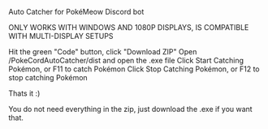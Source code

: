 Auto Catcher for PokéMeow Discord bot

ONLY WORKS WITH WINDOWS AND 1080P DISPLAYS, IS COMPATIBLE WITH MULTI-DISPLAY SETUPS

Hit the green "Code" button, click "Download ZIP"
Open /PokeCordAutoCatcher/dist and open the .exe file
Click Start Catching Pokémon, or F11 to catch Pokémon
Click Stop Catching Pokémon, or F12 to stop catching Pokémon

Thats it :)

You do not need everything in the zip, just download the .exe if you want that.